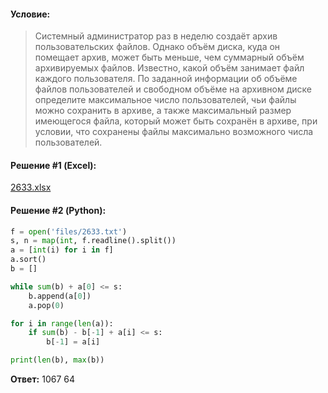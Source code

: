 #### Условие:

> Системный администратор раз в неделю создаёт архив пользовательских файлов. Однако объём диска, куда он помещает архив, может быть меньше, чем суммарный объём архивируемых файлов. Известно, какой объём занимает файл каждого пользователя. По заданной информации об объёме файлов пользователей и свободном объёме на архивном диске определите максимальное число пользователей, чьи файлы можно сохранить в архиве, а также максимальный размер имеющегося файла, который может быть сохранён в архиве, при условии, что сохранены файлы максимально возможного числа пользователей.

#### Решение #1 (Excel):
[2633.xlsx](https://github.com/Thundiverter/infege2022/files/7963745/2633.xlsx)

#### Решение #2 (Python):
```python
f = open('files/2633.txt')
s, n = map(int, f.readline().split())
a = [int(i) for i in f]
a.sort()
b = []

while sum(b) + a[0] <= s:
    b.append(a[0])
    a.pop(0)

for i in range(len(a)):
    if sum(b) - b[-1] + a[i] <= s:
        b[-1] = a[i]

print(len(b), max(b))
```

**Ответ:** 1067	64
